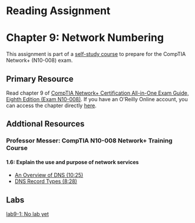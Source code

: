 # Reading Assignment
# Chapter 9: Network Numbering
This assignment is part of a [self-study course](../README.md) to prepare for the CompTIA Network+ (N10-008) exam.
## Primary Resource
Read chapter 9 of [CompTIA Network+ Certification All-in-One Exam Guide, Eighth Edition (Exam N10-008)](https://www.amazon.com/CompTIA-Network-Certification-N10-008-Comptia/dp/1264269056).  If you have an O'Reilly Online account, you can access the chapter directly [here](https://learning.oreilly.com/library/view/comptia-network-certification/9781260122398/ch09.xhtml).
## Addtional Resources

### Professor Messer: CompTIA N10-008 Network+ Training Course

#### 1.6: Explain the use and purpose of network services
- [An Overview of DNS (10:25)](https://www.youtube.com/watch?v=LNGOkJPd5pM&list=PLG49S3nxzAnlCJiCrOYuRYb6cne864a7G&index=32)
- [DNS Record Types (8:28)](https://www.youtube.com/watch?v=NijONS9gMZ0&list=PLG49S3nxzAnlCJiCrOYuRYb6cne864a7G&index=33)

## Labs
[lab9-1: No lab yet](lab9-1.md)</br>

